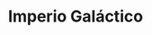 ﻿---
title: "Imperio Galáctico"
permalink: periodes_890.html
layout: periode
sidebar: periodes
pares:
  - -2:
    title: "Fantasía"

fills:
jocsPrincipals:
  - title: "Tiny Epic Galaxies"
    bggId: 163967
    dataInici: 
    dataFi: 

  - title: "Battlestations: Second Edition"
    bggId: 196712
    dataInici: 
    dataFi: 

jocsEscenaris:
  - title: "AstroNavis Merchant Advanced"
    bggId: 14396
    dataInici: 
    dataFi: 

  - title: "Rex: Final Days of an Empire"
    bggId: 104363
    dataInici: 
    dataFi: 

  - title: "Merchant of Venus"
    bggId: 230
    dataInici: 
    dataFi: 

  - title: "Dune"
    bggId: 121
    dataInici: 
    dataFi: 

  - title: "Freedom in the Galaxy"
    bggId: 1717
    dataInici: 
    dataFi: 

  - title: "Battlestations"
    bggId: 12350
    dataInici: 
    dataFi: 

  - title: "Buck Rogers: Battle for the 25th Century Game"
    bggId: 548
    dataInici: 
    dataFi: 

  - title: "Eclipse"
    bggId: 72125
    dataInici: 
    dataFi: 

  - title: "Galaxy Trucker"
    bggId: 31481
    dataInici: 
    dataFi: 

  - title: "Imperium"
    bggId: 3661
    dataInici: 
    dataFi: 

  - title: "StarForce 'Alpha Centauri': Interstellar Conflict in the 25th Century"
    bggId: 2524
    dataInici: 
    dataFi: 

  - title: "Throneworld"
    bggId: 2844
    dataInici: 
    dataFi: 

  - title: "Alien Frontiers"
    bggId: 48726
    dataInici: 
    dataFi: 

  - title: "Space Empires: 4X"
    bggId: 84419
    dataInici: 
    dataFi: 

  - title: "Tiny Epic Galaxies: Beyond the Black"
    bggId: 200544
    dataInici: 
    dataFi: 

  - title: "Solarius Mission"
    bggId: 170199
    dataInici: 
    dataFi: 

  - title: "Alien Contact"
    bggId: 2756
    dataInici: 
    dataFi: 

  - title: "The Battle for Sector 219"
    bggId: 143238
    dataInici: 
    dataFi: 

  - title: "Light Speed"
    bggId: 5534
    dataInici: 
    dataFi: 

jocsEpoca:
jocsEpocaEscenaris:
---
